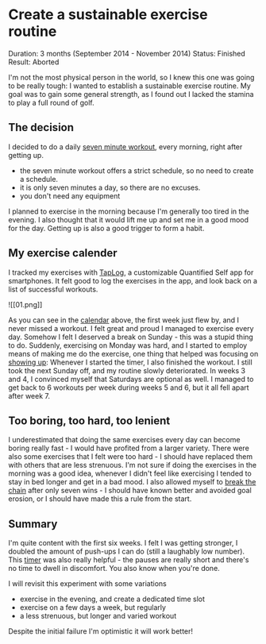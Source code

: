# Create a sustainable exercise routine

Duration: 3 months (September 2014 - November 2014)
Status: Finished
Result: Aborted

I'm not the most physical person in the world, so I knew this one was going to be really tough: I wanted to establish a sustainable exercise routine. My goal was to gain some general strength, as I found out I lacked the stamina to play a full round of golf.

## The decision ##

I decided to do a daily [seven minute workout](http://well.blogs.nytimes.com/2013/05/09/the-scientific-7-minute-workout), every morning, right after getting up.

 - the seven minute workout offers a strict schedule, so no need to create a schedule.
 - it is only seven minutes a day, so there are no excuses.
 - you don't need any equipment

I planned to exercise in the morning because I'm generally too tired in the evening. I also thought that it would lift me up and set me in a good mood for the day. Getting up is also a good trigger to form a habit.

## My exercise calender ##

I tracked my exercises with [TapLog](https://play.google.com/store/apps/details?id=com.waterbear.taglog&hl=de), a customizable Quantified Self app for smartphones. It felt good to log the exercises in the app, and look back on a list of successful workouts.
 
![[01.png]]

As you can see in the [calendar](http://codepen.io/anon/pen/myVLEw) above, the first week just flew by, and I never missed a workout. I felt great and proud I managed to exercise every day. Somehow I felt I deserved a break on Sunday - this was a stupid thing to do. Suddenly, exercising on Monday was hard, and I started to employ means of making me do the exercise, one thing that helped was focusing on [showing up](http://zenhabits.net/do-it/): Whenever I started the timer, I also finished the workout. I still took the next Sunday off, and my routine slowly deteriorated. In weeks 3 and 4, I convinced myself that Saturdays are optional as well. I managed to get back to 6 workouts per week during weeks 5 and 6, but it all fell apart after week 7.

## Too boring, too hard, too lenient ##

I underestimated that doing the same exercises every day can become boring really fast - I would have profited from a larger variety. There were also some exercises that I felt were too hard - I should have replaced them with others that are less strenuous. I'm not sure if doing the exercises in the morning was a good idea, whenever I didn't feel like exercising I tended to stay in bed longer and get in a bad mood. I also allowed myself to [break the chain](http://lifehacker.com/281626/jerry-seinfelds-productivity-secret) after only seven wins - I should have known better and avoided goal erosion, or I should have made this a rule from the start.

## Summary ##

I'm quite content with the first six weeks. I felt I was getting stronger, I doubled the amount of push-ups I can do (still a laughably low number). This [timer](http://7-min.com) was also really helpful - the pauses are really short and there's no time to dwell in discomfort. You also know when you're done.

I will revisit this experiment with some variations

 - exercise in the evening, and create a dedicated time slot
 - exercise on a few days a week, but regularly
 - a less strenuous, but longer and varied workout

Despite the initial failure I'm optimistic it will work better!
